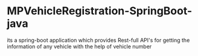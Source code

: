 # MPVehicleRegistration-SpringBoot-java
its a spring-boot application which provides Rest-full API's for getting the information of any vehicle with the help of vehicle number 
